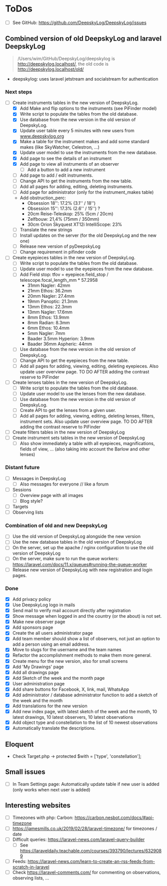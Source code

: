 # ToDos

+ [ ] See GitHub: <https://github.com/DeepskyLog/DeepskyLog/issues>

## Combined version of old DeepskyLog and laravel DeepskyLog

> /Users/wim/GitHub/DeepskyLog/deepskylog is http://deepskylog.localhost/, the old code
> is http://deepskylog.localhost/old/

+ deepskylog: uses laravel jetstream and socialstream for authentication

### Next steps

+ [ ] Create instruments tables in the new version of DeepskyLog.
    + [X] Add Make and flip options to the instruments (see PiFinder model)
    + [X] Write script to populate the tables from the old database.
    + [X] Use database from the new version in the old version of DeepskyLog.
    + [X] Update user table every 5 minutes with new users from www.deepskylog.org
    + [X] Make a table for the instrument makes and add some standard makes (like SkyWatcher, Celestron, ...)
    + [X] Update user model to use the instruments from the new database.
    + [X] Add page to see the details of an instrument
    + [X] Add page to view all instruments of an observer
        + [ ] Add a button to add a new instrument
    + [ ] Add page to add / edit instruments.
    + [ ] Change API to get the instruments from the new table.
    + [ ] Add all pages for adding, editing, deleting instruments.
    + [ ] Add page for administrator (only for the instrument_makes table)
    + Add obstruction_perc:
        + Obsession 18'': 17.2% (3.1'' / 18'')
        + Obsession 15'': 17.3% (2.6'' / 15'') ?
        + 20cm Reise-Teleskop: 25% (5cm / 20cm)
        + Zelfbouw: 21,4% (75mm / 350mm)
        + 30cm Orion Skyquest XT12i IntelliScope: 23%
    + [ ] Translate the new strings
    + [ ] Install updates on the server (for the old DeepskyLog and the new one)
    + [ ] Release new version of pyDeepskyLog
    + [ ] Change requirement in pifinder code
+ [ ] Create eyepieces tables in the new version of DeepskyLog.
    + [ ] Write script to populate the tables from the old database.
    + [ ] Update user model to use the eyepieces from the new database.
    + [ ] Add Field stop: tfov = eyepiece.field_stop / telescope.focal_length_mm * 57.2958
        + 31mm Nagler: 42mm
        + 21mm Ethos: 36.2mm
        + 20mm Nagler: 27.4mm
        + 19mm Panoptic: 21.3mm
        + 13mm Ethos: 22.3mm
        + 13mm Nagler: 17.6mm
        + 8mm Ethos: 13.9mm
        + 8mm Radian: 8.3mm
        + 6mm Ethos: 10.4mm
        + 5mm Nagler: 7mm
        + Baader 3.5mm Hyperion: 3.9mm
        + Baader 36mm Aspheric: 44mm
    + [ ] Use database from the new version in the old version of DeepskyLog.
    + [ ] Change API to get the eyepieces from the new table.
    + [ ] Add all pages for adding, viewing, editing, deleting eyepieces. Also update user overview page. TO DO AFTER
      adding the contrast reserve to PiFinder
+ [ ] Create lenses tables in the new version of DeepskyLog.
    + [ ] Write script to populate the tables from the old database.
    + [ ] Update user model to use the lenses from the new database.
    + [ ] Use database from the new version in the old version of DeepskyLog.
    + [ ] Create API to get the lenses from a given user.
    + [ ] Add all pages for adding, viewing, editing, deleting lenses, filters, instrument sets. Also update user
      overview page. TO DO AFTER adding the contrast reserve to PiFinder
+ [ ] Create filters tables in the new version of DeepskyLog
+ [ ] Create instrument sets tables in the new version of DeepskyLog
    + [ ] Also show immediately a table with all eyepieces, magnifications, fields of view, ... (also taking into
      account the Barlow and other lenses)

### Distant future

+ [ ] Messages in DeepskyLog
    + [ ] Also messages for everyone // like a forum
+ [ ] Sessions
    + [ ] Overview page with all images
    + [ ] Blog style?
+ [ ] Targets
+ [ ] Observing lists

### Combination of old and new DeepskyLog

+ [ ] Use the old version of DeepskyLog alongside the new version
+ [ ] Use the new database tables in the old version of DeepskyLog
+ [ ] On the server, set up the apache / nginx configuration to use the old version of DeepskyLog
+ [ ] On the server, make sure to run the queue workers: https://laravel.com/docs/11.x/queues#running-the-queue-worker
+ [ ] Release new version of DeepskyLog with new registration and login pages.

### Done

+ [X] Add privacy policy
+ [X] Use DeepskyLog logo in mails
+ [X] Send mail to verify mail account directly after registration
+ [X] Show message when logged in and the country (or the about) is not set.
+ [X] Make new observer page
+ [X] Add sponsors page
+ [X] Create the all users administrator page
+ [X] Add team member should show a list of observers, not just an option to add a person using an email address.
+ [X] Move to slugs for the username and the team names
+ [X] Refactor the accomplishment methods to make them more general.
+ [X] Create menu for the new version, also for small screens
+ [X] Add 'My Drawings' page
+ [X] Add all drawings page
+ [X] Add Sketch of the week and the month page
+ [X] User administration page
+ [X] Add share buttons for Facebook, X, link, mail, WhatsApp
+ [X] Add administrator / database administrator function to add a sketch of the week and the month
+ [X] Add translations for the new version
+ [X] Add new index page, with latest sketch of the week and the month, 10 latest drawings, 10 latest observers, 10
  latest observations
+ [X] Add object type and constellation to the list of 10 newest observations
+ [X] Automatically translate the descriptions.

## Eloquent

+ Check Target.php -> protected $with = ['type', 'constellation'];

## Small issues

+ [ ] In Team Settings page: Automatically update table if new user is added (only works when next user is added)

## Interesting websites

+ [ ] Timezones with php: Carbon: <https://carbon.nesbot.com/docs/#api-timezone>
+ [ ] <https://jamesmills.co.uk/2019/02/28/laravel-timezone/> for timezones / date
+ [ ] Difficult queries: <https://laravel-news.com/laravel-query-builder>
    + [ ] See https://laraveldaily.teachable.com/courses/393790/lectures/6329089
+ [ ] Feeds: https://laravel-news.com/learn-to-create-an-rss-feeds-from-scratch-in-laravel
+ [ ] Check https://laravel-comments.com/ for commenting on observations, observing lists, ...
